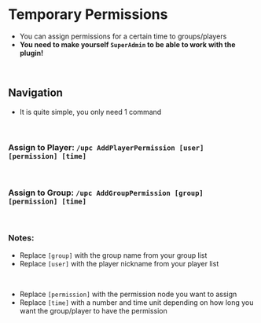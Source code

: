 # Temporary Permissions
- You can assign permissions for a certain time to groups/players
- **You need to make yourself `SuperAdmin` to be able to work with the plugin!**
<br>

## Navigation
- It is quite simple, you only need 1 command
<br>

### **Assign to Player:** `/upc AddPlayerPermission [user] [permission] [time]`
<br>

### **Assign to Group:** `/upc AddGroupPermission [group] [permission] [time]`
<br>

### Notes:
- Replace `[group]` with the group name from your group list
- Replace `[user]` with the player nickname from your player list
<br>

- Replace `[permission]` with the permission node you want to assign
- Replace `[time]` with a number and time unit depending on 
  how long you want the group/player to have the permission